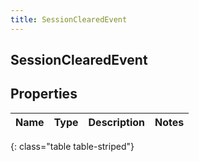 ```yaml
---
title: SessionClearedEvent
---
```

## SessionClearedEvent


## Properties

| Name | Type | Description | Notes |
| ------------ | ------------- | ------------- | ------------- |
{: class="table table-striped"}



